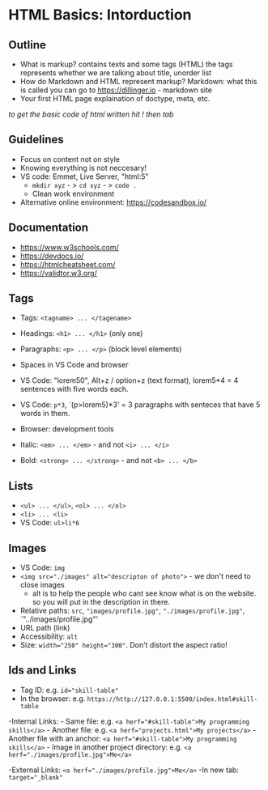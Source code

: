 # HTML Basics: Intorduction

## Outline

- What is markup?
    contains texts and some tags (HTML)
    the tags represents whether we are talking about title, unorder list
- How do Markdown and HTML represent markup?
    Markdown: what this is called
    you can go to https://dillinger.io - markdown site
- Your first HTML page
explaination of doctype, meta, etc.

*to get the basic code of html written hit ! then tab*

## Guidelines

- Focus on content not on style
- Knowing everything is not neccesary!
- VS code: Emmet, Live Server, "html:5"
    - `mkdir xyz` - > `cd xyz` - > `code .`
    - Clean work environment
- Alternative online environment: https://codesandbox.io/

## Documentation 

- https://www.w3schools.com/
- https://devdocs.io/
- https://htmlcheatsheet.com/
- https://validtor.w3.org/

## Tags 

- Tags: `<tagname> ... </tagename>`

- Headings: `<h1> ... </h1>` (only one)
- Paragraphs: `<p> ... </p>` (block level elements)

- Spaces in VS Code and browser 

- VS Code: "lorem50", Alt+z / option+z (text format), lorem5*4 = 4 sentences with five words each.
- VS Code: `p*3`, `(p>lorem5)*3' = 3 paragraphs with senteces that have 5 words in them.

- Browser: development tools

- Italic: `<em> ... </em>` - and not `<i> ... </i>`
- Bold: `<strong> ... </strong>` - and not `<b> ... </b>`

## Lists
- `<ul> ... </ul>`, `<ol> ... </ol>`
- `<li> ... <li>`
- VS Code: `ul>li*6`

## Images
- VS Code: `img`
- `<img src="./images" alt="descripton of photo">` - we don't need to close images
    - alt is to help the people who cant see know what is on the website. so you will put in the description in there.
- Relative paths: `src`, `"images/profile.jpg"`, `"./images/profile.jpg"`, `"../images/profile.jpg"'
- URL path (link)
- Accessibility: `alt`
- Size: `width="250" height="300"`. Don't distort the aspect ratio! 

## Ids and Links
- Tag ID: e.g. `id="skill-table"`
- In the browser: e.g. `https://http://127.0.0.1:5500/index.html#skill-table`

-Internal Links:
    - Same file: e.g. `<a herf="#skill-table">My programming skills</a>`
    - Another file: e.g. `<a herf="projects.html">My projects</a>`
    - Another file with an anchor: `<a herf="#skill-table">My programming skills</a>`
    - Image in another project directory: e.g. `<a herf="./images/profile.jpg">Me</a>`

-External Links: `<a herf="./images/profile.jpg">Me</a>`
-In new tab: `target="_blank"`
